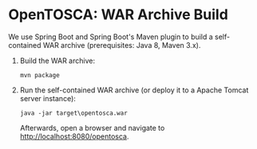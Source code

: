 # OpenTOSCA: WAR Archive Build

We use Spring Boot and Spring Boot's Maven plugin to build a self-contained WAR archive (prerequisites: Java 8, Maven 3.x).

1. Build the WAR archive:

    ```shell
    mvn package
    ```

2. Run the self-contained WAR archive (or deploy it to a Apache Tomcat server instance):

    ```shell
    java -jar target\opentosca.war
    ```

    Afterwards, open a browser and navigate to [http://localhost:8080/opentosca](http://localhost:8080/opentosca).
